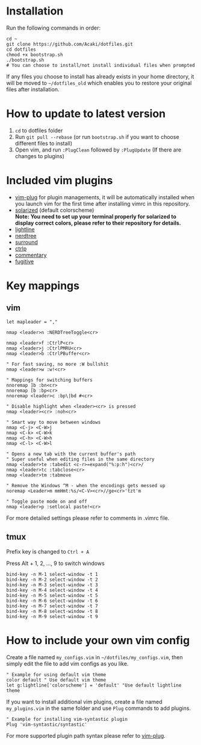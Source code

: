 # Installation
Run the following commands in order:  

    cd ~
    git clone https://github.com/Acaki/dotfiles.git
    cd dotfiles
    chmod +x bootstrap.sh
    ./bootstrap.sh
    # You can choose to install/not install individual files when prompted
    
If any files you choose to install has already exists in your home directory, it will be moved to `~/dotfiles_old` which enables you to restore your original files after installation.

# How to update to latest version

1. `cd` to dotfiles folder
2. Run `git pull --rebase` (or run `bootstrap.sh` if you want to choose different files to install)
3. Open vim, and run `:PlugClean` followed by `:PlugUpdate` (If there are changes to plugins)  

# Included vim plugins
* [vim-plug](https://github.com/junegunn/vim-plug) for plugin managements, it will be automatically installed when you launch vim for the first time after installing vimrc in this repository.
* [solarized](https://github.com/altercation/vim-colors-solarized) (default colorscheme)  
**Note: You need to set up your terminal properly for solarized to display correct colors, please refer to their repository for details.**
* [lightline](https://github.com/itchyny/lightline.vim)
* [nerdtree](https://github.com/scrooloose/nerdtree)
* [surround](https://github.com/tpope/vim-surround)
* [ctrlp](https://github.com/kien/ctrlp.vim)
* [commentary](https://github.com/tpope/vim-commentary)
* [fugitive](https://github.com/tpope/vim-fugitive)

# Key mappings
## vim

    let mapleader = ","
    
    nmap <leader>n :NERDTreeToggle<cr>
    
    nmap <leader>f :CtrlP<cr>
    nmap <leader>j :CtrlPMRU<cr>
    nmap <leader>b :CtrlPBuffer<cr>

    " For fast saving, no more :W bullshit
    nmap <leader>w :w!<cr>
    
    " Mappings for switching buffers
    nnoremap ]b :bn<cr>
    nnoremap [b :bp<cr>
    nnoremap <leader>c :bp\|bd #<cr>

    " Disable highlight when <leader><cr> is pressed
    nmap <leader><cr> :noh<cr>

    " Smart way to move between windows
    nmap <C-j> <C-W>j
    nmap <C-k> <C-W>k
    nmap <C-h> <C-W>h
    nmap <C-l> <C-W>l

    " Opens a new tab with the current buffer's path
    " Super useful when editing files in the same directory
    nmap <leader>te :tabedit <c-r>=expand("%:p:h")<cr>/
    nmap <leader>tc :tabclose<cr>
    nmap <leader>tm :tabmove

    " Remove the Windows ^M - when the encodings gets messed up
    noremap <Leader>m mmHmt:%s/<C-V><cr>//ge<cr>'tzt'm

    " Toggle paste mode on and off
    nmap <leader>p :setlocal paste!<cr>

For more detailed settings please refer to comments in .vimrc file.  
## tmux
Prefix key is changed to `Ctrl + A`

Press Alt + 1, 2, ..., 9 to switch windows

    bind-key -n M-1 select-window -t 1
    bind-key -n M-2 select-window -t 2
    bind-key -n M-3 select-window -t 3
    bind-key -n M-4 select-window -t 4
    bind-key -n M-5 select-window -t 5
    bind-key -n M-6 select-window -t 6
    bind-key -n M-7 select-window -t 7
    bind-key -n M-8 select-window -t 8
    bind-key -n M-9 select-window -t 9



# How to include your own vim config
Create a file named `my_configs.vim` in `~/dotfiles/my_configs.vim`, then simply edit the file to add vim configs as you like.  

    " Example for using default vim theme
    color default " Use default vim theme
    let g:lightline['colorscheme'] = 'default' "Use default lightline theme
    
If you want to install additional vim plugins, create a file named `my_plugins.vim` in the same folder and use `Plug` commands to add plugins.  

    " Example for installing vim-syntastic plugin
    Plug 'vim-syntastic/syntastic'

For more supported plugin path syntax please refer to [vim-plug](https://github.com/junegunn/vim-plug).
